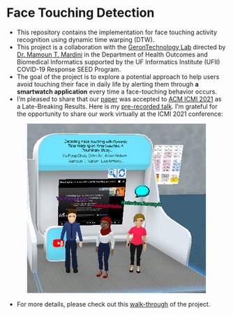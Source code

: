 # Face Touching Detection

- This repository contains the implementation for face touching activity recognition using dynamic time warping (DTW).
- This project is a collaboration with the [GeronTechnology Lab](https://aging-gtlab.sites.medinfo.ufl.edu/) directed by [Dr. Mamoun T. Mardini](https://hobi.med.ufl.edu/profile/mardini-mamoun/) in the Department of Health Outcomes and Biomedical Informatics supported by the UF Informatics Institute (UFII) COVID-19 Response SEED Program.
- The goal of the project is to explore a potential approach to help users avoid touching their face in daily life by alerting them through **a smartwatch application** every time a face-touching behavior occurs.
- I’m pleased to share that our [paper](./face-touching.pdf) was accepted to [ACM ICMI 2021](https://icmi.acm.org/2021/) as a Late-Breaking Results. Here is my [pre-recorded talk](https://www.youtube.com/watch?v=cVyrVo46oEA). I’m grateful for the opportunity to share our work virtually at the ICMI 2021 conference:

<p align="center">
  <img src="https://github.com/ypchen520/face-touching-dtw/blob/main/virtual-icmi.png" />
</p>

- For more details, please check out this [walk-through](https://yupengchen.com/detecting-face-touching-using-dtw-and-machine-learning-methods/) of the project.
